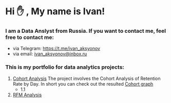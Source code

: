 # Hi :raised_hand: , My name is Ivan!
### I am a Data Anslyst from Russia. If you want to contact me, feel free to contact me: 
* via Telegram: https://t.me/ivan_aksyonov
* via email: ivan_aksyonov@inbox.ru
### This is my portfolio for data analytics projects:


1) [Cohort Analysis](https://github.com/IvanAks777/My_Portfolio/blob/main/Cohort_Analysis/cohort_analysis_project.ipynb "Cohort Notebook")
   The project involves the Cohort Analysis of Retention Rate by Day. In short you can check out  the resulted  [Cohort graph](https://github.com/IvanAks777/My_Portfolio/blob/main/Cohort_Analysis/data/Cohort.png "Cohort Heatmap")
   * 1.1
2) [RFM Analysis](https://github.com/IvanAks777/My_Portfolio/blob/main/Olist%20E-commerce%20metrics%20and%20RFM%20analysis/aksyonov_project.ipynb "E-commerce and RFM")
